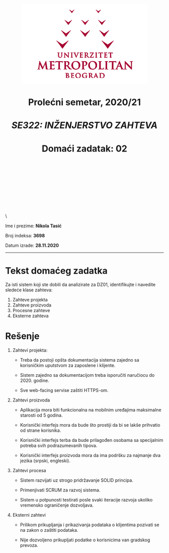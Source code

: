  <div align="center">
 
 ![](../assets/logo.png) 

 </div>

 <div align="center">
 
# Prolećni semetar, 2020/21

# *SE322: INŽENJERSTVO ZAHTEVA*

# Domaći zadatak: 02

</div>

\
\
\
\
\
\
\
\
\
\
\

Ime i prezime: **Nikola Tasić**

Broj indeksa: **3698**

Datum izrade: **28.11.2020**


---



# Tekst domaćeg zadatka

Za isti sistem koji ste dobili da analizirate za DZ01, identifikujte i navedite sledeće klase zahteva:

1. Zahteve projekta 
2. Zahteve proizvoda 
3. Procesne zahteve 
4. Eksterne zahteva


# Rešenje

1. Zahtevi projekta:

	* Treba da postoji opšta dokumentacija sistema zajedno sa korisničkim uputstvom za zaposlene i klijente.

	* Sistem zajedno sa dokumentacijom treba isporučiti naručiocu do 2020. godine.

	* Sve web-facing servise zaštiti HTTPS-om.


2. Zahtevi proizvoda

	* Aplikacija mora biti funkcionalna na mobilnim uređajima maksimalne starosti od 5 godina.

	* Korisnički interfejs mora da bude što prostiji da bi se lakše prihvatio od strane korisnika.

	* Korisnički interfejs terba da bude prilagođen osobama sa specijalnim potreba svih podrazumevanih tipova.

	* Korisnički interfejs proizvoda mora da ima podršku za najmanje dva jezika (srpski, engleski).


3. Zahtevi procesa

	* Sistem razvijati uz strogo pridržavanje SOLID principa.

	* Primenjivati SCRUM za razvoj sistema.

	* Sistem u potpunosti testirati posle svaki iteracije razvoja ukoliko vremensko ograničenje dozvoljava.


4. Eksterni zahtevi

	* Prilikom prikupljanja i prikazivanja podataka o klijentima pozivati se na zakon o zaštiti podataka.

	* Nije dozvoljeno prikupljati podatke o korisnicima van gradskog prevoza.

